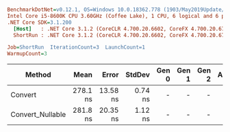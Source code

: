 ``` ini

BenchmarkDotNet=v0.12.1, OS=Windows 10.0.18362.778 (1903/May2019Update/19H1)
Intel Core i5-8600K CPU 3.60GHz (Coffee Lake), 1 CPU, 6 logical and 6 physical cores
.NET Core SDK=3.1.200
  [Host]   : .NET Core 3.1.2 (CoreCLR 4.700.20.6602, CoreFX 4.700.20.6702), X64 RyuJIT
  ShortRun : .NET Core 3.1.2 (CoreCLR 4.700.20.6602, CoreFX 4.700.20.6702), X64 RyuJIT

Job=ShortRun  IterationCount=3  LaunchCount=1  
WarmupCount=3  

```
|           Method |     Mean |    Error |  StdDev | Gen 0 | Gen 1 | Gen 2 | Allocated |
|----------------- |---------:|---------:|--------:|------:|------:|------:|----------:|
|          Convert | 278.1 ns | 13.58 ns | 0.74 ns |     - |     - |     - |         - |
| Convert_Nullable | 281.8 ns | 20.35 ns | 1.12 ns |     - |     - |     - |         - |

